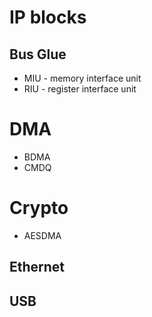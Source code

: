 # IP blocks

## Bus Glue

- MIU - memory interface unit
- RIU - register interface unit

# DMA

- BDMA
- CMDQ

# Crypto

- AESDMA

## Ethernet

## USB
